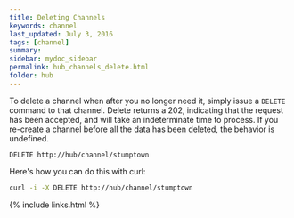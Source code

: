 ```yaml
---
title: Deleting Channels
keywords: channel
last_updated: July 3, 2016
tags: [channel]
summary: 
sidebar: mydoc_sidebar
permalink: hub_channels_delete.html
folder: hub
---
```


To delete a channel when after you no longer need it, simply issue a `DELETE` command to that channel.
Delete returns a 202, indicating that the request has been accepted, and will take an indeterminate time to process.
If you re-create a channel before all the data has been deleted, the behavior is undefined.

 `DELETE http://hub/channel/stumptown`

Here's how you can do this with curl:
```bash
curl -i -X DELETE http://hub/channel/stumptown
```

{% include links.html %}